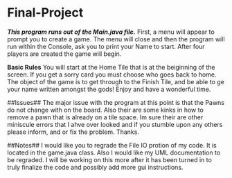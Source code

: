 # Final-Project
___This program runs out of the Main.java file.___
First, a menu will appear to prompt you to create a game. The menu will close and then the program will run within the Console,
ask you to print your Name to start.  After four players are created the game will begin.

__Basic Rules__ 
You will start at the Home Tile that is at the beiginning of the screen.  If you get a sorry card you must choose who goes back to home.  
The object of the game is to get through to the Finish Tile, and be able to ge your name written amongst the gods!  Enjoy and have a 
wonderful time.



##Issues##
The major issue with the program at this point is that the Pawns do not change with on the board.  Also their are some kinks in how to 
remove a pawn that is already on a tile space.  Im sure their are other miniscule errors that I ahve over looked and if you stumble upon
any others please inform, and or fix the problem.  Thanks.

##Notes##
I would like you to regrade the File IO protion of my code.  It is located in the game.java class. Also I would like my UML documentation 
to be regraded. I will be working on this more after it has been turned in to truly finalize the code and possibly add more gui 
instructions.
